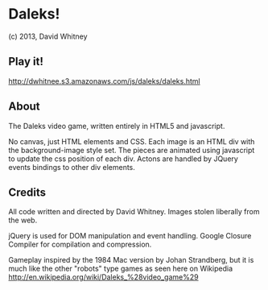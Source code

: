 # Daleks!
(c) 2013, David Whitney

## Play it!
http://dwhitnee.s3.amazonaws.com/js/daleks/daleks.html

## About
The Daleks video game, written entirely in HTML5 and javascript.

No canvas, just HTML elements and CSS.  Each image is an HTML div with the background-image style set.  The pieces are animated using javascript to update the css position of each div.  Actons are handled by JQuery events bindings to other div elements.

## Credits
All code written and directed by David Whitney.
Images stolen liberally from the web.

jQuery is used for DOM manipulation and event handling.
Google Closure Compiler for compilation and compression.

Gameplay inspired by the 1984 Mac version by Johan Strandberg, but it is much like the other "robots" type games as seen here on Wikipedia
http://en.wikipedia.org/wiki/Daleks_%28video_game%29

